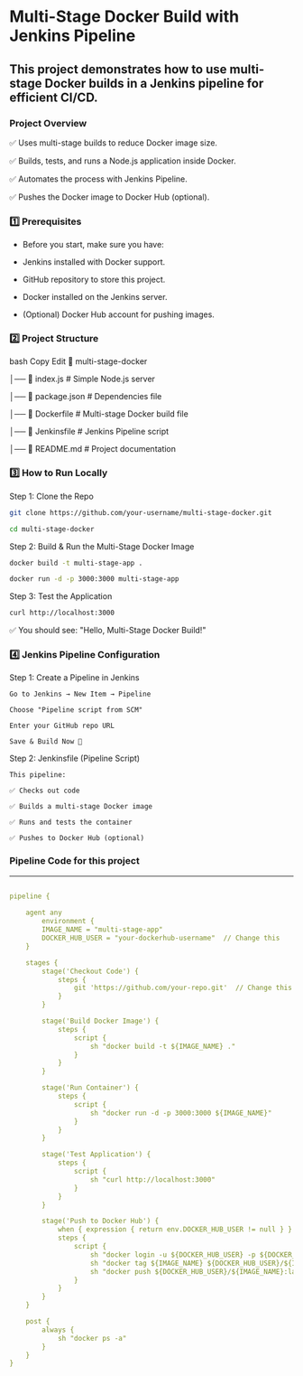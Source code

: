 # Multi-Stage Docker Build with Jenkins Pipeline
## This project demonstrates how to use multi-stage Docker builds in a Jenkins pipeline for efficient CI/CD.

### Project Overview
✅ Uses multi-stage builds to reduce Docker image size.

✅ Builds, tests, and runs a Node.js application inside Docker.

✅ Automates the process with Jenkins Pipeline.

✅ Pushes the Docker image to Docker Hub (optional).

### 1️⃣ Prerequisites
* Before you start, make sure you have:

* Jenkins installed with Docker support.

* GitHub repository to store this project.

* Docker installed on the Jenkins server.

* (Optional) Docker Hub account for pushing images.
### 2️⃣ Project Structure
bash
Copy
Edit
📂 multi-stage-docker

│── 📜 index.js            # Simple Node.js server

│── 📜 package.json        # Dependencies file

│── 📜 Dockerfile          # Multi-stage Docker build file

│── 📜 Jenkinsfile         # Jenkins Pipeline script

│── 📜 README.md           # Project documentation

### 3️⃣ How to Run Locally

Step 1: Clone the Repo
```bash
git clone https://github.com/your-username/multi-stage-docker.git
```
```bash
cd multi-stage-docker
```

Step 2: Build & Run the Multi-Stage Docker Image

```bash
docker build -t multi-stage-app .
```
```bash
docker run -d -p 3000:3000 multi-stage-app
```
Step 3: Test the Application
```bash
curl http://localhost:3000
```

✅ You should see: "Hello, Multi-Stage Docker Build!"

### 4️⃣ Jenkins Pipeline Configuration
Step 1: Create a Pipeline in Jenkins

    Go to Jenkins → New Item → Pipeline

    Choose "Pipeline script from SCM"

    Enter your GitHub repo URL

    Save & Build Now 🚀

Step 2: Jenkinsfile (Pipeline Script)

    This pipeline:

    ✅ Checks out code

    ✅ Builds a multi-stage Docker image

    ✅ Runs and tests the container

    ✅ Pushes to Docker Hub (optional)

 
### Pipeline Code for this project 
****

```yaml

pipeline {
    
    agent any
        environment {
        IMAGE_NAME = "multi-stage-app"
        DOCKER_HUB_USER = "your-dockerhub-username"  // Change this
    }

    stages {
        stage('Checkout Code') {
            steps {
                git 'https://github.com/your-repo.git'  // Change this
            }
        }

        stage('Build Docker Image') {
            steps {
                script {
                    sh "docker build -t ${IMAGE_NAME} ."
                }
            }
        }

        stage('Run Container') {
            steps {
                script {
                    sh "docker run -d -p 3000:3000 ${IMAGE_NAME}"
                }
            }
        }

        stage('Test Application') {
            steps {
                script {
                    sh "curl http://localhost:3000"
                }
            }
        }

        stage('Push to Docker Hub') {
            when { expression { return env.DOCKER_HUB_USER != null } }
            steps {
                script {
                    sh "docker login -u ${DOCKER_HUB_USER} -p ${DOCKER_HUB_PASSWORD}"
                    sh "docker tag ${IMAGE_NAME} ${DOCKER_HUB_USER}/${IMAGE_NAME}:latest"
                    sh "docker push ${DOCKER_HUB_USER}/${IMAGE_NAME}:latest"
                }
            }
        }
    }

    post {
        always {
            sh "docker ps -a"
        }
    }
}

  
```


